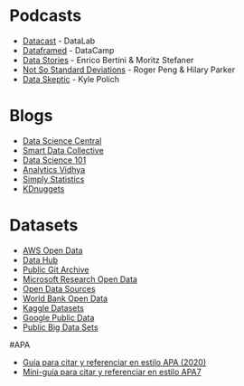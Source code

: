 # Podcasts
* [Datacast](https://open.spotify.com/show/3ykgIX30TUBxfl2G9BVafU?si=TiDF51GPQ2OaPqG1GMiOsA&dl_branch=1) - DataLab
* [Dataframed](https://open.spotify.com/show/02yJXEJAJiQ0Vm2AO9Xj6X?si=EksZApMWTzSA2JOKQBHcuA&dl_branch=1) - DataCamp
* [Data Stories](https://open.spotify.com/show/0aIvhK1ANin1kSOKRhWG1M?si=mq1pFJsoQFafyNCiJoIDYQ&dl_branch=1) - Enrico Bertini & Moritz Stefaner
* [Not So Standard Deviations](https://open.spotify.com/show/0aIvhK1ANin1kSOKRhWG1M?si=mq1pFJsoQFafyNCiJoIDYQ&dl_branch=1) - Roger Peng & Hilary Parker
* [Data Skeptic](https://open.spotify.com/show/1BZN7H3ikovSejhwQTzNm4?si=gS1XsAZaT8GR2cjNcF6Q5Q&dl_branch=1) - Kyle Polich
 
# Blogs
* [Data Science Central](https://www.datasciencecentral.com/)
* [Smart Data Collective](https://www.smartdatacollective.com/)
* [Data Science 101](https://ryanswanstrom.com/datascience101/)
* [Analytics Vidhya](https://www.analyticsvidhya.com/blog/)
* [Simply Statistics](https://simplystatistics.org/)
* [KDnuggets](https://www.kdnuggets.com/news/index.html)

# Datasets
* [AWS Open Data](https://registry.opendata.aws/)
* [Data Hub](https://datahub.io/)
* [Public Git Archive](https://github.com/src-d/datasets/tree/master/PublicGitArchive)
* [Microsoft Research Open Data](https://msropendata.com/)
* [Open Data Sources](https://github.com/datasciencemasters/data)
* [World Bank Open Data](https://data.worldbank.org/)
* [Kaggle Datasets](https://www.kaggle.com/datasets)
* [Google Public Data](http://www.google.com/publicdata/directory)
* [Public Big Data Sets](http://hadoopilluminated.com/hadoop_illuminated/Public_Bigdata_Sets.html)

#APA
* [Guía para citar y referenciar en estilo APA (2020)](https://www.slideshare.net/JonathanJimenez29/gua-para-citar-y-referenciar-en-estilo-apa-2020)
* [Mini-guía para citar y referenciar en estilo APA7](https://www.slideshare.net/JonathanJimenez29/minigua-para-citar-y-referenciar-en-estilo-apa7)
